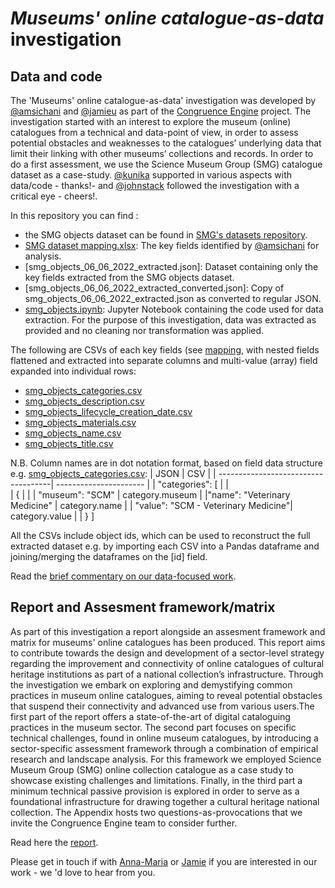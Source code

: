 # _Museums' online catalogue-as-data_ investigation

## Data and code 

The 'Museums' online catalogue-as-data' investigation was developed by [@amsichani](https://github.com/amsichani) and [@jamieu](https://github.com/jamieu) as part of the [Congruence Engine](https://www.sciencemuseumgroup.org.uk/project/the-congruence-engine/) project. The investigation started with an interest to explore the museum (online) catalogues from a technical and data-point of view, in order to assess potential obstacles and weaknesses to the catalogues’ underlying data that limit their linking with other museums’ collections and records. In order to do a first assessment, we use the Science Museum Group (SMG) catalogue dataset as a case-study. [@kunika](https://github.com/kunika) supported in various aspects with data/code - thanks!- and [@johnstack](https://github.com/johnstack) followed the investigation with a critical eye - cheers!.

In this repository you can find :

* the SMG objects dataset can be found in [SMG's datasets repository](https://github.com/congruence-engine/datasets/blob/main/smg/smg_objects.md).
* [SMG dataset mapping.xlsx](https://github.com/congruence-engine/catalogues-as-data/blob/main/SMG%20dataset%20mapping.xlsx): The key fields identified by [@amsichani](https://github.com/amsichani) for analysis.
* [smg_objects_06_06_2022_extracted.json]: Dataset containing only the key fields extracted from the SMG objects dataset.
* [smg_objects_06_06_2022_extracted_converted.json]: Copy of smg_objects_06_06_2022_extracted.json as converted to regular JSON.
* [smg_objects.ipynb](https://github.com/congruence-engine/catalogues-as-data/blob/main/smg_objects.ipynb): Jupyter Notebook containing the code used for data extraction. For the purpose of this investigation, data was extracted as provided and no cleaning nor transformation was applied.
 
 The following are CSVs of each key fields (see [mapping](https://github.com/congruence-engine/catalogues-as-data/blob/main/SMG%20dataset%20mapping.xlsx), with nested fields flattened and extracted into separate columns and multi-value (array) field expanded into individual rows:
* [smg_objects_categories.csv](https://github.com/congruence-engine/catalogues-as-data/blob/main/data/smg_objects_categories.csv)
* [smg_objects_description.csv](https://github.com/congruence-engine/catalogues-as-data/blob/main/data/smg_objects_description.csv.zip)
* [smg_objects_lifecycle_creation_date.csv](https://github.com/congruence-engine/catalogues-as-data/blob/main/data/smg_objects_lifecycle_creation_date.csv)
* [smg_objects_materials.csv](https://github.com/congruence-engine/catalogues-as-data/blob/main/data/smg_objects_materials.csv)
* [smg_objects_name.csv](https://github.com/congruence-engine/catalogues-as-data/blob/main/data/smg_objects_name.csv)
* [smg_objects_title.csv](https://github.com/congruence-engine/catalogues-as-data/blob/main/data/smg_objects_title.csv.zip)

 
N.B. Column names are in dot notation format, based on field data structure e.g. [smg_objects_categories.csv](https://github.com/congruence-engine/catalogues-as-data/blob/main/smg_objects_categories.csv):
| JSON                                | CSV |
| ------------------------------------| ---------------------- |
| "categories": [                     |                 |  
|    {                                |                    |
|       "museum": "SCM"               |  category.museum    |
|"name": "Veterinary Medicine"        |  category.name    |
| "value": "SCM - Veterinary Medicine"|   category.value   |
| }
]


All the CSVs include object ids, which can be used to reconstruct the full extracted dataset e.g. by importing each CSV into a Pandas dataframe and joining/merging the dataframes on the [id] field. 

Read the [brief commentary on our data-focused work](https://github.com/congruence-engine/catalogues-as-data/blob/main/museum%20online%20catalogues-as-data_data-focused%20work.pdf).

## Report and Assesment framework/matrix
As part of this investigation a report alongside an assesment framework and matrix for museums' online catalogues has been produced.
This report aims to contribute towards the design and development of a sector-level strategy regarding the improvement and connectivity of online catalogues of cultural heritage institutions as part of a national collection’s infrastructure. Through the investigation we embark on exploring and demystifying common practices in museum online catalogues, aiming to reveal potential obstacles that suspend their connectivity and advanced use from various users.The first part of the report offers a state-of-the-art of digital cataloguing practices in the museum sector. The second part focuses on specific technical challenges, found in online museum catalogues, by introducing a sector-specific assessment framework through a combination of empirical research and landscape analysis. For this framework we employed Science Museum Group (SMG) online collection catalogue as a case study to showcase existing challenges and limitations. Finally, in the third part a minimum technical passive provision is explored in order to serve as a foundational infrastructure for drawing together a cultural heritage national collection. The Appendix hosts two questions-as-provocations that we invite the Congruence Engine team to consider further. 

Read here the [report](https://github.com/congruence-engine/catalogues-as-data/blob/main/museum%20online%20catalogues-as-data_report_FINAL.pdf).


Please get in touch if with [Anna-Maria](mailto:annamaria.sichani@sas.ac.uk) or [Jamie](mailto:jamie.unwin@sciencemuseum.ac.uk) if you are interested in our work - we 'd love to hear from you.
